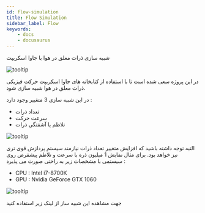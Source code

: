 ```yaml
---
id: flow-simulation
title: Flow Simulation
sidebar_label: Flow
keywords:
    - docs
    - docusaurus
---
```


شبیه سازی ذرات معلق در هوا با جاوا اسکریپت

![tooltip](/img/doc/13.webp)

در این پروژه سعی شده است تا با استفاده از کتابخانه های جاوا اسکریپت حرکت فیزیکی ذرات معلق در هوا شبیه سازی شود.

در این شبیه سازی 3 متغییر وجود دارد :

-   تعداد ذرات
-   سرعت حرکت
-   تلاطم یا آشفتگی ذرات

![tooltip](/img/doc/14.webp)

التبه توجه داشته باشید که افزایش متغییر تعداد ذرات نیازمند سیستم پردازش قوی تری نیز خواهد بود. برای مثال نمایش 1 میلیون ذره با سرعت و تلاطم پیشفرض روی سیستمی با مشخصات زیر به راحتی صورت می پذیرد :

-   CPU : Intel i7-8700K
-   GPU : Nvidia GeForce GTX 1060

![tooltip](/img/doc/15.webp)

جهت مشاهده این شبیه ساز از لینک زیر استفاده کنید
